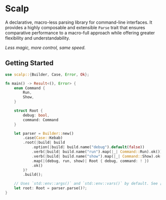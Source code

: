# Scalp

A declarative, macro-less parsing library for command-line interfaces. It provides a highly composable and extensible `Parse` trait that ensures comparative performance to a macro-full approach while offering greater flexibility and understandability. 

*Less magic, more control, same speed.*

## Getting Started
```rust
use scalp::{Builder, Case, Error, Ok};

fn main() -> Result<(), Error> {
    enum Command {
        Run,
        Show,
    }

    struct Root {
        debug: bool,
        command: Command
    }

    let parser = Builder::new()
        .case(Case::Kebab)
        .root(|build| build
            .option(|build| build.name("debug").default(false))
            .verb(|build| build.name("run").map(|_| Command::Run).ok())?
            .verb(|build| build.name("show").map(|_| Command::Show).ok())?
            .map(|(debug, run, show)| Root { debug, command: ! })
            .ok()
        )?
        .build();

    // Uses `std::env::args()` and `std::env::vars()` by default. See [`Parser::parse_with`] to provide arguments and environment variables manually.
    let root: Root = parser.parse()?; 
}
```